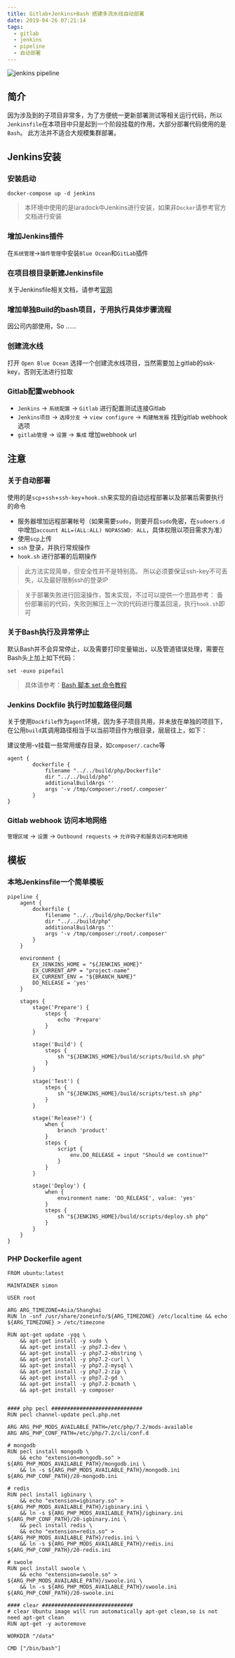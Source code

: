 ```yaml
---
title: Gitlab+Jenkins+Bash 搭建多流水线自动部署
date: 2019-04-26 07:21:14
tags:
  - gitlab
  - jenkins
  - pipeline
  - 自动部署
---
```


![jenkins pipeline](/images/jenkins-gitlab-bash/1.png "jenkins pipeline")


## 简介
因为涉及到的子项目非常多，为了方便统一更新部署测试等相关运行代码，所以`Jenkinsfile`在本项目中只是起到一个阶段挂载的作用，大部分部署代码使用的是`Bash`。
此方法并不适合大规模集群部署。

## Jenkins安装

### 安装启动
```
docker-compose up -d jenkins
```
> 本环境中使用的是laradock中Jenkins进行安装，如果非`Docker`请参考官方文档进行安装

### 增加Jenkins插件
在`系统管理`->`插件管理`中安装`Blue Ocean`和`GitLab`插件

### 在项目根目录新建Jenkinsfile

关于Jenkinsfile相关文档，请参考[官网](https://jenkins.io/zh/doc/book/pipeline/)




### 增加单独Build的bash项目，于用执行具体步骤流程

因公司内部使用，So ......


### 创建流水线

打开 `Open Blue Ocean` 选择一个创建流水线项目，当然需要加上gitlab的ssk-key，否则无法进行拉取

### Gitlab配置webhook
- `Jenkins` -> `系统配置` -> `Gitlab` 进行配置测试连接Gitlab
- `Jenkins项目` -> `选择分支` -> `view configure` -> `构建触发器` 找到gitlab webhook选项
- `gitlab管理` -> `设置` -> `集成` 增加webhook url

## 注意

### 关于自动部署
使用的是`scp`+`ssh`+`ssh-key`+`hook.sh`来实现的自动远程部署以及部署后需要执行的命令
- 服务器增加远程部署帐号（如果需要`sudo`，则要开启`sudo`免密，在`sudoers.d`中增加`account ALL=(ALL:ALL) NOPASSWD: ALL`，具体权限以项目需求为准）
- 使用`scp`上传
- `ssh` 登录，并执行常规操作
- `hook.sh` 进行部署的后期操作

> 此方法实现简单，但安全性并不是特别高。
    所以必须要保证ssh-key不可丢失，以及最好限制ssh的登录IP

> 关于部署失败进行回滚操作，暂未实现，不过可以提供一个思路参考：
备份部署前的代码，失败则解压上一次的代码进行覆盖回滚，执行`hook.sh`即可

### 关于Bash执行及异常停止
默认Bash并不会异常停止，以及需要打印变量输出，以及管道错误处理，需要在Bash头上加上如下代码：
```
set -euxo pipefail
```
> 具体请参考：[Bash 脚本 set 命令教程](http://www.ruanyifeng.com/blog/2017/11/bash-set.html?utm_source=tool.lu)

### Jenkins Dockfile 执行时加载路径问题
关于使用`Dockfile`作为`agent`环境，因为多子项目共用，并未放在单独的项目下，在公用`build`其调用路径相当于以当前项目作为根目录，层层往上，如下：

建议使用-v挂载一些常用缓存目录，如`composer/.cache`等

```
agent {
        dockerfile {
            filename "../../build/php/Dockerfile"
            dir "../../build/php"
            additionalBuildArgs ''
            args '-v /tmp/composer:/root/.composer'
        }
}
```

### Gitlab webhook 访问本地网络
`管理区域` -> `设置` -> `Outbound requests` -> `允许钩子和服务访问本地网络`

## 模板

### 本地Jenkinsfile一个简单模板
```
pipeline {
    agent {
        dockerfile {
            filename "../../build/php/Dockerfile"
            dir "../../build/php"
            additionalBuildArgs ''
            args '-v /tmp/composer:/root/.composer'
        }
    }

    environment {
        EX_JENKINS_HOME = "${JENKINS_HOME}"
        EX_CURRENT_APP = "project-name"
        EX_CURRENT_ENV = "${BRANCH_NAME}"
        DO_RELEASE = 'yes'
    }

    stages {
        stage('Prepare') {
            steps {
                echo 'Prepare'
            }
        }

        stage('Build') {
            steps {
                sh "${JENKINS_HOME}/build/scripts/build.sh php"
            }
        }

        stage('Test') {
            steps {
                sh "${JENKINS_HOME}/build/scripts/test.sh php"
            }
        }

        stage('Release?') {
            when {
                branch 'product'
            }
            steps {
                script {
                    env.DO_RELEASE = input "Should we continue?"
                }
            }
        }

        stage('Deploy') {
            when {
                environment name: 'DO_RELEASE', value: 'yes'
            }
            steps {
                sh "${JENKINS_HOME}/build/scripts/deploy.sh php"
            }
        }
    }
}
```

### PHP Dockerfile agent
```
FROM ubuntu:latest

MAINTAINER simon

USER root

ARG ARG_TIMEZONE=Asia/Shanghai
RUN ln -snf /usr/share/zoneinfo/${ARG_TIMEZONE} /etc/localtime && echo ${ARG_TIMEZONE} > /etc/timezone

RUN apt-get update -yqq \
    && apt-get install -y sudo \
    && apt-get install -y php7.2-dev \
    && apt-get install -y php7.2-mbstring \
    && apt-get install -y php7.2-curl \
    && apt-get install -y php7.2-mysql \
    && apt-get install -y php7.2-zip \
    && apt-get install -y php7.2-gd \
    && apt-get install -y php7.2-bcmath \
    && apt-get install -y composer


#### php pecl #############################
RUN pecl channel-update pecl.php.net

ARG ARG_PHP_MODS_AVAILABLE_PATH=/etc/php/7.2/mods-available
ARG ARG_PHP_CONF_PATH=/etc/php/7.2/cli/conf.d

# mongodb
RUN pecl install mongodb \
    && echo "extension=mongodb.so" > ${ARG_PHP_MODS_AVAILABLE_PATH}/mongodb.ini \
    && ln -s ${ARG_PHP_MODS_AVAILABLE_PATH}/mongodb.ini ${ARG_PHP_CONF_PATH}/20-mongodb.ini

# redis
RUN pecl install igbinary \
    && echo "extension=igbinary.so" > ${ARG_PHP_MODS_AVAILABLE_PATH}/igbinary.ini \
    && ln -s ${ARG_PHP_MODS_AVAILABLE_PATH}/igbinary.ini ${ARG_PHP_CONF_PATH}/20-igbinary.ini \
    && pecl install redis \
    && echo "extension=redis.so" > ${ARG_PHP_MODS_AVAILABLE_PATH}/redis.ini \
    && ln -s ${ARG_PHP_MODS_AVAILABLE_PATH}/redis.ini ${ARG_PHP_CONF_PATH}/20-redis.ini

# swoole
RUN pecl install swoole \
    && echo "extension=swoole.so" > ${ARG_PHP_MODS_AVAILABLE_PATH}/swoole.ini \
    && ln -s ${ARG_PHP_MODS_AVAILABLE_PATH}/swoole.ini ${ARG_PHP_CONF_PATH}/20-swoole.ini

#### clear #############################
# clear Ubuntu image will run automatically apt-get clean,so is not need apt-get clean
RUN apt-get -y autoremove

WORKDIR "/data"

CMD ["/bin/bash"]
```
